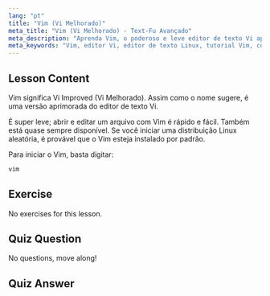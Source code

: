 ```yaml
---
lang: "pt"
title: "Vim (Vi Melhorado)"
meta_title: "Vim (Vi Melhorado) - Text-Fu Avançado"
meta_description: "Aprenda Vim, o poderoso e leve editor de texto Vi aprimorado para Linux. Entenda o uso básico e por que o Vim é essencial para usuários Linux."
meta_keywords: "Vim, editor Vi, editor de texto Linux, tutorial Vim, comandos Linux, Linux para iniciantes, guia Vim"
---
```


## Lesson Content

Vim significa Vi Improved (Vi Melhorado). Assim como o nome sugere, é uma versão aprimorada do editor de texto Vi.

É super leve; abrir e editar um arquivo com Vim é rápido e fácil. Também está quase sempre disponível. Se você iniciar uma distribuição Linux aleatória, é provável que o Vim esteja instalado por padrão.

Para iniciar o Vim, basta digitar:

```bash
vim
```

## Exercise

No exercises for this lesson.

## Quiz Question

No questions, move along!

## Quiz Answer
